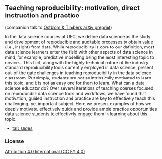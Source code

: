 ## Teaching reproducibility: motivation, direct instruction and practice

(companion talk to [Ostblom & Timbers arXiv preprint](https://arxiv.org/abs/2109.13656))

In the data science courses at UBC, we define data science as the study and development of reproducible and auditable processes to obtain value (i.e., insight) from data. While reproducibility is core to our definition, most data science learners enter the field with other aspects of data science in mind, for example, predictive modelling being the most interesting topic to novices. This fact, along with the highly technical nature of the industry standard reproducibility tools currently employed in data science, present out-of-the gate challenges in teaching reproducibility in the data science classroom. Put simply, students are not as intrinsically motivated to learn this topic, and it is not an easy one for them to learn. What can a data science educator do? Over several iterations of teaching courses focused on reproducible data science tools and workflows, we have found that motivation, guided instruction and practice are key to effectively teach this challenging, yet important subject. Here we present examples of how we deeply motivate, effectively guide and provide ample practice opportunities data science students to effectively engage them in learning about this topic.

- [talk slides](https://ttimbers.github.io/opinionated-practices-for-teaching-reproducibility-talk/opinionated-practices-for-teaching-reproducibility-talk.html#1)

### License

[Attribution 4.0 International (CC BY 4.0)](https://creativecommons.org/licenses/by/4.0/)
